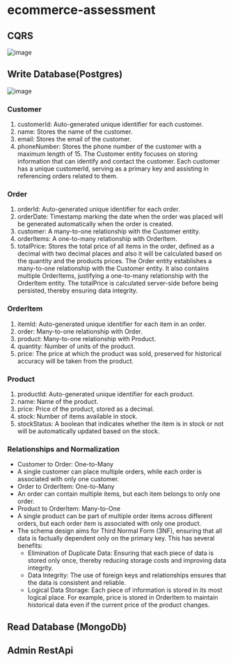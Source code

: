 # ecommerce-assessment
## CQRS
![image](https://github.com/MohammedHydr/ecommerce-assessment/assets/93540731/c34cf453-24c1-47a1-83f7-eb3822a8caa6)

## Write Database(Postgres)

![image](https://github.com/MohammedHydr/ecommerce-assessment/assets/93540731/00e883d5-33f4-4d72-ac71-46eefc7de24d)

### Customer
1. customerId: Auto-generated unique identifier for each customer.
2. name: Stores the name of the customer.
3. email: Stores the email of the customer.
4. phoneNumber: Stores the phone number of the customer with a maximum length of 15.
The Customer entity focuses on storing information that can identify and contact the customer. Each customer has a unique customerId, serving as a primary key and assisting in referencing orders related to them.
### Order
1. orderId: Auto-generated unique identifier for each order.
2. orderDate: Timestamp marking the date when the order was placed will be generated automatically when the order is created.
3. customer: A many-to-one relationship with the Customer entity.
4. orderItems: A one-to-many relationship with OrderItem.
5. totalPrice: Stores the total price of all items in the order, defined as a decimal with two decimal places and also it will be calculated based on the quantity and the products prices.
The Order entity establishes a many-to-one relationship with the Customer entity. It also contains multiple OrderItems, justifying a one-to-many relationship with the OrderItem entity. The totalPrice is calculated server-side before being persisted, thereby ensuring data integrity.
### OrderItem
1. itemId: Auto-generated unique identifier for each item in an order.
2. order: Many-to-one relationship with Order.
3. product: Many-to-one relationship with Product.
4. quantity: Number of units of the product.
5. price: The price at which the product was sold, preserved for historical accuracy will be taken from the product.
### Product
1. productId: Auto-generated unique identifier for each product.
2. name: Name of the product.
3. price: Price of the product, stored as a decimal.
4. stock: Number of items available in stock.
5. stockStatus: A boolean that indicates whether the item is in stock or not will be automatically updated based on the stock.

### Relationships and Normalization
* Customer to Order: One-to-Many
* A single customer can place multiple orders, while each order is associated with only one customer.
* Order to OrderItem: One-to-Many
* An order can contain multiple items, but each item belongs to only one order.
* Product to OrderItem: Many-to-One
* A single product can be part of multiple order items across different orders, but each order item is associated with only one product.
* The schema design aims for Third Normal Form (3NF), ensuring that all data is factually dependent only on the primary key. This has several benefits:
  * Elimination of Duplicate Data: Ensuring that each piece of data is stored only once, thereby reducing storage costs and improving data integrity.
  * Data Integrity: The use of foreign keys and relationships ensures that the data is consistent and reliable.
  * Logical Data Storage: Each piece of information is stored in its most logical place. For example, price is stored in OrderItem to maintain historical data even if the current price of the product changes.

## Read Database (MongoDb)

## Admin RestApi

## 
